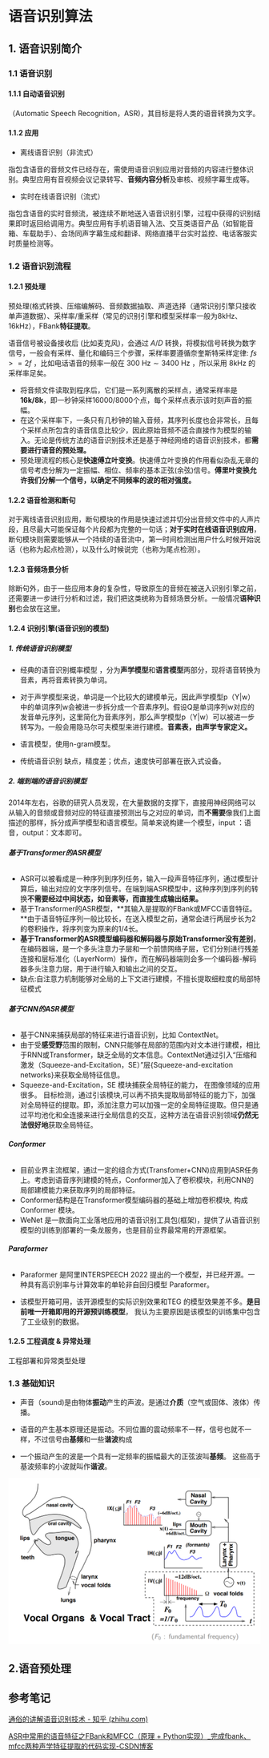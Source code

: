 # 语音识别算法

## 1. 语音识别简介

### 1.1 **语音识别**

#### 1.1.1 自动语音识别

（Automatic Speech Recognition，ASR)，其目标是将人类的语音转换为文字。

#### 1.1.2 应用

- 离线语音识别（非流式）

指包含语音的音频文件已经存在，需使用语音识别应用对音频的内容进行整体识别。典型应用有音视频会议记录转写、**音频内容分析**及审核、视频字幕生成等。

- 实时在线语音识别（流式）

指包含语音的实时音频流，被连续不断地送入语音识别引擎，过程中获得的识别结果即时返回给调用方。典型应用有手机语音输入法、交互类语音产品（如智能音箱、车载助手）、会场同声字幕生成和翻译、网络直播平台实时监控、电话客服实时质量检测等。

### 1.2 语音识别流程

#### 1.2.1 预处理

预处理(格式转换、压缩编解码、音频数据抽取、声道选择（通常识别引擎只接收单声道数据）、采样率/重采样（常见的识别引擎和模型采样率一般为8kHz、16kHz），FBank**特征提取**。

语音信号被设备接收后 (比如麦克风)，会通过 $A / D$ 转换，将模拟信号转换为数字信号，一般会有采样、量化和编码三个步骤，采样率要遵循奈奎斯特采样定律: $f s>=2 f$ ，比如电话语音的频率一般在 $300 \mathrm{~Hz} \sim 3400 \mathrm{~Hz}$ ，所以采用 $8 \mathrm{kHz}$ 的采样率足矣。

- 将音频文件读取到程序后，它们是一系列离散的采样点，通常采样率是**16k/8k**，即一秒钟采样16000/8000个点，每个采样点表示该时刻声音的振幅。
- 在这个采样率下，一条只有几秒钟的输入音频，其序列长度也会非常长，且每个采样点所包含的语音信息比较少，因此原始音频不适合直接作为模型的输入。无论是传统方法的语音识别技术还是基于神经网络的语音识别技术，都**需要进行语音的预处理。**
- 预处理流程的核心是**快速傅立叶变换**。快速傅立叶变换的作用看似杂乱无章的信号考虑分解为一定振幅、相位、频率的基本正弦(余弦)信号。**傅里叶变换允许我们分解一个信号，以确定不同频率的波的相对强度。**

#### 1.2.2 语音检测和断句

对于离线语音识别应用，断句模块的作用是快速过滤并切分出音频文件中的人声片段，且尽最大可能保证每个片段都为完整的一句话；**对于实时在线语音识别应用**，断句模块则需要能够从一个持续的语音流中，第一时间检测出用户什么时候开始说话（也称为起点检测），以及什么时候说完（也称为尾点检测）。

#### 1.2.3 音频场景分析

除断句外，由于一些应用本身的复杂性，导致原生的音频在被送入识别引擎之前，还需要进一步进行分析和过滤，我们把这类统称为音频场景分析。一般情况**语种识别**也会放在这里。

#### 1.2.4 识别引擎(**语音识别的模型**)

##### 1. 传统语音识别模型

- 经典的语音识别概率模型 ，分为**声学模型**和**语言模型**两部分，现将语音转换为音素，再将音素转换为单词。

- 对于声学模型来说，单词是一个比较大的建模单元，因此声学模型p（Y|w）中的单词序列w会被进一步拆分成一个音素序列。假设Q是单词序列w对应的发音单元序列，这里简化为音素序列，那么声学模型p（Y|w）可以被进一步转写为。一般会用隐马尔可夫模型来进行建模。**音素表，由声学专家定义。**

- 语言模型，使用n-gram模型。

- 传统语音识别 缺点，精度差；优点，速度快可部署在嵌入式设备。

##### 2. 端到端的语音识别模型

2014年左右，谷歌的研究人员发现，在大量数据的支撑下，直接用神经网络可以从输入的音频或音频对应的特征直接预测出与之对应的单词，而**不需要**像我们上面描述的那样，拆分成声学模型和语言模型。简单来说构建一个模型，input ：语音，output：文本即可。

###### **基于Transformer的ASR模型**

- ASR可以被看成是一种序列到序列任务，输入一段声音特征序列，通过模型计算后，输出对应的文字序列信号。在端到端ASR模型中，这种序列到序列的转换**不需要经过中间状态，如音素等，而直接生成输出结果。**
- 基于Transformer的ASR模型，**其输入是提取的FBank或MFCC语音特征。**由于语音特征序列一般比较长，在送入模型之前，通常会进行两层步长为2的卷积操作，将序列变为原来的1/4长。
- **基于Transformer的ASR模型编码器和解码器与原始Transformer没有差别**，在编码器端，是一个多头注意力子层和一个前馈网络子层，它们分别进行残差连接和层标准化（LayerNorm）操作，而在解码器端则会多一个编码器-解码器多头注意力层，用于进行输入和输出之间的交互。
- 缺点:自注意力机制能够对全局的上下文进行建模，不擅长提取细粒度的局部特征模式

######  **基于CNN的ASR模型**

- 基于CNN来捕获局部的特征来进行语音识别，比如 ContextNet。
- 由于受**感受野**范围的限制，CNN只能够在局部的范围内对文本进行建模，相比于RNN或Transformer，缺乏全局的文本信息。ContextNet通过引入“压缩和激发（Squeeze-and-Excitation，SE）”层{Squeeze-and-excitation networks}来获取全局特征信息。
- Squeeze-and-Excitation，SE 模块捕获全局特征的能力， 在图像领域的应用很多。 目标检测，通过引该模块,可以再不损失提取局部特征的能力下，加强对全局特征的提取。即，添加注意力可以加强一定的全局特征提取。但只是通过平均池化和全连接来进行全局信息的交互，这种方法在语音识别领域**仍然无法很好地**获取全局特征。

###### **Conformer**

- 目前业界主流框架，通过一定的组合方式(Transfomer+CNN)应用到ASR任务上。考虑到语音序列建模的特点，Conformer加入了卷积模块，利用CNN的局部建模能力来获取序列的局部特征。
- Conformer结构是在Transformer模型编码器的基础上增加卷积模块, 构成Conformer 模块。
- WeNet 是一款面向工业落地应用的语音识别工具包(框架)，提供了从语音识别模型的训练到部署的一条龙服务，也是目前业界最常用的开源框架。

###### **Paraformer**

- Paraformer 是阿里INTERSPEECH 2022 提出的一个模型，并已经开源。一种具有高识别率与计算效率的单轮非自回归模型 Paraformer。

- 该模型开箱可用，该开源模型的实际识别效果和TEG 的模型效果差不多。**是目前唯一开箱即用的开源预训练模型**， 我认为主要原因是该模型的训练集中包含了工业级别的数据。

#### 1.2.5 工程调度 & 异常处理

工程部署和异常类型处理

### 1.3 基础知识

- 声音（sound)是由物体**振动**产生的声波。是通过**介质**（空气或固体、液体）传播。

- 语音的产生基本原理还是振动。不同位置的震动频率不一样，信号也就不一样，不过信号由**基频**和一些**谐波**构成
- 一个振动产生的波是一个具有一定频率的振幅最大的正弦波叫**基频**。 这些高于基波频率的小波就叫作**谐波**。

![img](https://raw.githubusercontent.com/swpucwf/MyBolgImage/main/images202312040959770.png)

## 2.语音预处理





## 参考笔记

[通俗的讲解语音识别技术 - 知乎 (zhihu.com)](https://zhuanlan.zhihu.com/p/635372844)

[ASR中常用的语音特征之FBank和MFCC（原理 + Python实现）_完成fbank、mfcc两种声学特征提取的代码实现-CSDN博客](https://blog.csdn.net/Magical_Bubble/article/details/90295814)